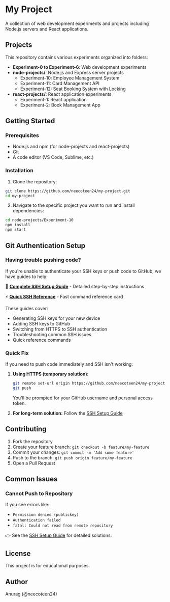 # My Project

A collection of web development experiments and projects including Node.js servers and React applications.

## Projects

This repository contains various experiments organized into folders:

- **Experiment-0 to Experiment-6**: Web development experiments
- **node-projects/**: Node.js and Express server projects
  - Experiment-10: Employee Management System
  - Experiment-11: Card Management API
  - Experiment-12: Seat Booking System with Locking
- **react-projects/**: React application experiments
  - Experiment-1: React application
  - Experiment-2: Book Management App

## Getting Started

### Prerequisites

- Node.js and npm (for node-projects and react-projects)
- Git
- A code editor (VS Code, Sublime, etc.)

### Installation

1. Clone the repository:
```bash
git clone https://github.com/neecoteen24/my-project.git
cd my-project
```

2. Navigate to the specific project you want to run and install dependencies:
```bash
cd node-projects/Experiment-10
npm install
npm start
```

## Git Authentication Setup

### Having trouble pushing code? 

If you're unable to authenticate your SSH keys or push code to GitHub, we have guides to help:

📖 **[Complete SSH Setup Guide](./SSH_SETUP.md)** - Detailed step-by-step instructions

⚡ **[Quick SSH Reference](./QUICK_SSH_REFERENCE.md)** - Fast command reference card

These guides cover:
- Generating SSH keys for your new device
- Adding SSH keys to GitHub
- Switching from HTTPS to SSH authentication
- Troubleshooting common SSH issues
- Quick reference commands

### Quick Fix

If you need to push code immediately and SSH isn't working:

1. **Using HTTPS (temporary solution):**
   ```bash
   git remote set-url origin https://github.com/neecoteen24/my-project.git
   git push
   ```
   You'll be prompted for your GitHub username and personal access token.

2. **For long-term solution:** Follow the [SSH Setup Guide](./SSH_SETUP.md)

## Contributing

1. Fork the repository
2. Create your feature branch: `git checkout -b feature/my-feature`
3. Commit your changes: `git commit -m 'Add some feature'`
4. Push to the branch: `git push origin feature/my-feature`
5. Open a Pull Request

## Common Issues

### Cannot Push to Repository

If you see errors like:
- `Permission denied (publickey)`
- `Authentication failed`
- `fatal: Could not read from remote repository`

👉 See the [SSH Setup Guide](./SSH_SETUP.md) for detailed solutions.

## License

This project is for educational purposes.

## Author

Anurag (@neecoteen24)
